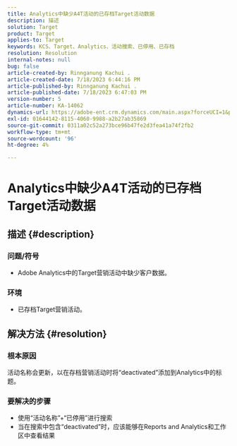 ```yaml
---
title: Analytics中缺少A4T活动的已存档Target活动数据
description: 描述
solution: Target
product: Target
applies-to: Target
keywords: KCS、Target、Analytics、活动搜索、已停用、已存档
resolution: Resolution
internal-notes: null
bug: false
article-created-by: Rinnganung Kachui .
article-created-date: 7/18/2023 6:44:16 PM
article-published-by: Rinnganung Kachui .
article-published-date: 7/18/2023 6:47:03 PM
version-number: 5
article-number: KA-14062
dynamics-url: https://adobe-ent.crm.dynamics.com/main.aspx?forceUCI=1&pagetype=entityrecord&etn=knowledgearticle&id=dd715114-9b25-ee11-9cbd-6045bd006b4b
exl-id: 01644142-8115-4060-9988-a2b27ab35869
source-git-commit: 0311a02c52a273bce96b47fe2d3fea41a74f2fb2
workflow-type: tm+mt
source-wordcount: '96'
ht-degree: 4%

---
```


# Analytics中缺少A4T活动的已存档Target活动数据

## 描述 {#description}




### 问题/符号



- Adobe Analytics中的Target营销活动中缺少客户数据。




### 环境



- 已存档Target营销活动。



## 解决方法 {#resolution}


### 根本原因



活动名称会更新，以在存档营销活动时将“deactivated”添加到Analytics中的标题。



### 要解决的步骤



- 使用“活动名称”+“已停用”进行搜索
- 当在搜索中包含“deactivated”时，应该能够在Reports and Analytics和工作区中查看结果
